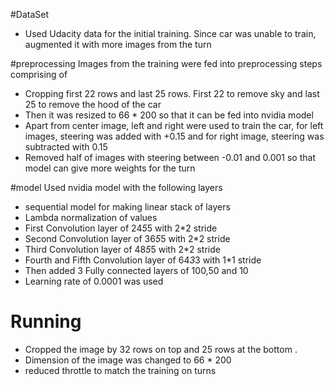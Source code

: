 #DataSet
  * Used Udacity data for the initial training. Since car was unable to train, augmented it with more images from the turn

#preprocessing
Images from the training were fed into preprocessing steps comprising of
  * Cropping first 22 rows and last 25 rows. First 22 to remove sky and last 25 to remove the hood of the car
  * Then it was resized to 66 * 200 so that it can be fed into nvidia model
  * Apart from center image, left and right were used to train the car, for left images, steering was added with +0.15 and for right image, steering was subtracted with 0.15
  * Removed half of images with steering between -0.01 and 0.001 so that model can give more weights for the turn


#model
   Used nvidia model with the following layers
   *  sequential model for making linear stack of layers
   *  Lambda normalization of values
   *  First Convolution layer of 24*5*5 with 2*2 stride
   *  Second Convolution layer of 36*5*5 with 2*2 stride
   *  Third Convolution layer of 48*5*5 with 2*2 stride
   *  Fourth and Fifth Convolution layer of 64*3*3 with 1*1 stride
   *  Then added 3 Fully connected layers of 100,50 and 10
   *  Learning rate of 0.0001 was used


# Running
   * Cropped the image by 32 rows on top and 25 rows at the bottom . 
   * Dimension of the image was changed to 66 * 200
   * reduced throttle to match the training on turns
